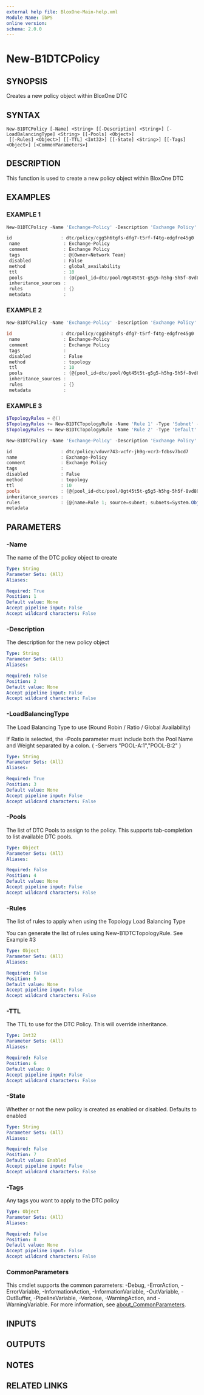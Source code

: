 ```yaml
---
external help file: BloxOne-Main-help.xml
Module Name: ibPS
online version:
schema: 2.0.0
---
```


# New-B1DTCPolicy

## SYNOPSIS
Creates a new policy object within BloxOne DTC

## SYNTAX

```
New-B1DTCPolicy [-Name] <String> [[-Description] <String>] [-LoadBalancingType] <String> [[-Pools] <Object>]
 [[-Rules] <Object>] [[-TTL] <Int32>] [[-State] <String>] [[-Tags] <Object>] [<CommonParameters>]
```

## DESCRIPTION
This function is used to create a new policy object within BloxOne DTC

## EXAMPLES

### EXAMPLE 1
```powershell
New-B1DTCPolicy -Name 'Exchange-Policy' -Description 'Exchange Policy' -LoadBalancingType GlobalAvailability -Pools 'Exchange Pool' -TTL 10 -Tags @{'Owner' = 'Network Team'}

id                  : dtc/policy/cgg5h6tgfs-dfg7-t5rf-f4tg-edgfre45g0
 name                : Exchange-Policy
 comment             : Exchange Policy
 tags                : @{Owner=Network Team}
 disabled            : False
 method              : global_availability
 ttl                 : 10
 pools               : {@{pool_id=dtc/pool/0gt45t5t-g5g5-h5hg-5h5f-8vd89dr39f; name=Exchange Pool; weight=1}}
 inheritance_sources :
 rules               : {}
 metadata            :
```

### EXAMPLE 2
```powershell
New-B1DTCPolicy -Name 'Exchange-Policy' -Description 'Exchange Policy' -LoadBalancingType Topology -Pools 'Exchange Pool' -TTL 10

id                  : dtc/policy/cgg5h6tgfs-dfg7-t5rf-f4tg-edgfre45g0
 name                : Exchange-Policy
 comment             : Exchange Policy
 tags                :
 disabled            : False
 method              : topology
 ttl                 : 10
 pools               : {@{pool_id=dtc/pool/0gt45t5t-g5g5-h5hg-5h5f-8vd89dr39f; name=Exchange Pool; weight=1}}
 inheritance_sources :
 rules               : {}
 metadata            :
```

### EXAMPLE 3
```powershell
$TopologyRules = @()
$TopologyRules += New-B1DTCTopologyRule -Name 'Rule 1' -Type 'Subnet' -Destination NXDOMAIN -Subnets '10.10.10.0/24','10.20.0.0/24'
$TopologyRules += New-B1DTCTopologyRule -Name 'Rule 2' -Type 'Default' -Destination Pool -Pool Exchange-Pool -Subnets '10.25.0.0/16','10.30.0.0/16'

New-B1DTCPolicy -Name 'Exchange-Policy' -Description 'Exchange Policy' -LoadBalancingType Topology -Pools Exchange-Pool -TTL 10 -Rules $TopologyRules

id                  : dtc/policy/vduvr743-vcfr-jh9g-vcr3-fdbsv7bcd7
name                : Exchange-Policy
comment             : Exchange Policy
tags                :
disabled            : False
method              : topology
ttl                 : 10
pools               : {@{pool_id=dtc/pool/0gt45t5t-g5g5-h5hg-5h5f-8vd89dr39f; name=Exchange-Pool; weight=1}}
inheritance_sources :
rules               : {@{name=Rule 1; source=subnet; subnets=System.Object[]; destination=code; code=nxdomain; pool_id=}, @{name=Default; source=default; subnets=System.Object[]; destination=pool; code=; pool_id=dtc/pool/0gt45t5t-g5g5-h5hg-5h5f-8vd89dr39f}}
metadata
```

## PARAMETERS

### -Name
The name of the DTC policy object to create

```yaml
Type: String
Parameter Sets: (All)
Aliases:

Required: True
Position: 1
Default value: None
Accept pipeline input: False
Accept wildcard characters: False
```

### -Description
The description for the new policy object

```yaml
Type: String
Parameter Sets: (All)
Aliases:

Required: False
Position: 2
Default value: None
Accept pipeline input: False
Accept wildcard characters: False
```

### -LoadBalancingType
The Load Balancing Type to use (Round Robin / Ratio / Global Availability)

If Ratio is selected, the -Pools parameter must include both the Pool Name and Weight separated by a colon.
( -Servers "POOL-A:1","POOL-B:2" )

```yaml
Type: String
Parameter Sets: (All)
Aliases:

Required: True
Position: 3
Default value: None
Accept pipeline input: False
Accept wildcard characters: False
```

### -Pools
The list of DTC Pools to assign to the policy.
This supports tab-completion to list available DTC pools.

```yaml
Type: Object
Parameter Sets: (All)
Aliases:

Required: False
Position: 4
Default value: None
Accept pipeline input: False
Accept wildcard characters: False
```

### -Rules
The list of rules to apply when using the Topology Load Balancing Type

You can generate the list of rules using New-B1DTCTopologyRule.
See Example #3

```yaml
Type: Object
Parameter Sets: (All)
Aliases:

Required: False
Position: 5
Default value: None
Accept pipeline input: False
Accept wildcard characters: False
```

### -TTL
The TTL to use for the DTC Policy.
This will override inheritance.

```yaml
Type: Int32
Parameter Sets: (All)
Aliases:

Required: False
Position: 6
Default value: 0
Accept pipeline input: False
Accept wildcard characters: False
```

### -State
Whether or not the new policy is created as enabled or disabled.
Defaults to enabled

```yaml
Type: String
Parameter Sets: (All)
Aliases:

Required: False
Position: 7
Default value: Enabled
Accept pipeline input: False
Accept wildcard characters: False
```

### -Tags
Any tags you want to apply to the DTC policy

```yaml
Type: Object
Parameter Sets: (All)
Aliases:

Required: False
Position: 8
Default value: None
Accept pipeline input: False
Accept wildcard characters: False
```

### CommonParameters
This cmdlet supports the common parameters: -Debug, -ErrorAction, -ErrorVariable, -InformationAction, -InformationVariable, -OutVariable, -OutBuffer, -PipelineVariable, -Verbose, -WarningAction, and -WarningVariable. For more information, see [about_CommonParameters](http://go.microsoft.com/fwlink/?LinkID=113216).

## INPUTS

## OUTPUTS

## NOTES

## RELATED LINKS
